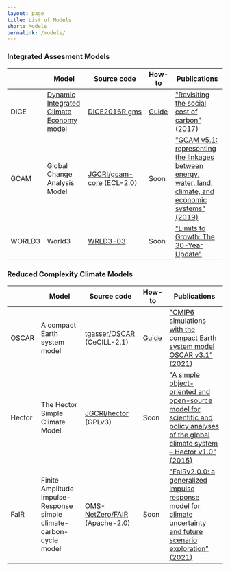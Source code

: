 ```yaml
---
layout: page
title: List of Models
short: Models
permalink: /models/
---
```


<a name="iams" />

### Integrated Assesment Models

|        | Model                                              | Source code                                                  | How-to                | Publications                                                 |
| ------ | -------------------------------------------------- | ------------------------------------------------------------ | --------------------- | ------------------------------------------------------------ |
| DICE   | [Dynamic Integrated Climate Economy model](./DICE) | [DICE2016R.gms](http://www.econ.yale.edu/~nordhaus/homepage/homepage/DICE2016R-091916ap.gms) | [Guide](/guides/DICE) | ["Revisiting the social cost of carbon" (2017)](https://www.pnas.org/doi/abs/10.1073/pnas.1609244114) |
| GCAM   | Global Change Analysis Model                       | [JGCRI/gcam-core](https://github.com/JGCRI/gcam-core) (ECL-2.0) | Soon                  | ["GCAM v5.1: representing the linkages between energy, water, land, climate, and economic systems" (2019)](https://gmd.copernicus.org/articles/12/677/2019/) |
| WORLD3 | World3                                             | [WRLD3-03](https://gitlab.inria.fr/squinito/world3-03_python/-/tree/master/models/WRLD3-03) | Soon                  | ["Limits to Growth: The 30-Year Update"](https://www.amazon.com/gp/product/193149858X/) |

<a name="rcms" />

### Reduced Complexity Climate Models

|        | Model                                                        | Source code                                                  | How-to                 | Publications                                                 |
| ------ | ------------------------------------------------------------ | ------------------------------------------------------------ | ---------------------- | ------------------------------------------------------------ |
| OSCAR  | A compact Earth system model                                 | [tgasser/OSCAR](https://github.com/tgasser/OSCAR) (CeCILL-2.1) | [Guide](/guides/OSCAR) | ["CMIP6 simulations with the compact Earth system model OSCAR v3.1" (2021)](https://gmd.copernicus.org/preprints/gmd-2021-412/) |
| Hector | The Hector Simple Climate Model                              | [JGCRI/hector](https://github.com/JGCRI/hector) (GPLv3)      | Soon                   | ["A simple object-oriented and open-source model for scientific and policy analyses of the global climate system – Hector v1.0" (2015)](https://gmd.copernicus.org/articles/8/939/2015/gmd-8-939-2015.html) |
| FaIR   | Finite Amplitude Impulse-Response simple climate-carbon-cycle model | [OMS-NetZero/FAIR](https://github.com/OMS-NetZero/FAIR) (Apache-2.0) | Soon                   | ["FaIRv2.0.0: a generalized impulse response model for climate uncertainty and future scenario exploration" (2021)](https://gmd.copernicus.org/articles/14/3007/2021/) |

